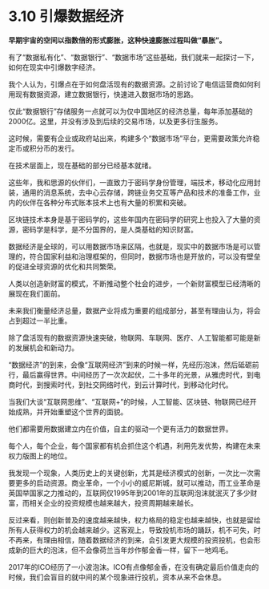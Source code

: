 # 3.10 引爆数据经济

**早期宇宙的空间以指数倍的形式膨胀，这种快速膨胀过程叫做“暴胀”。**

有了“数据私有化”、“数据银行”、“数据市场”这些基础，我们就来一起探讨一下，如何在现实中引爆数字经济。

我个人认为，引爆点在于如何盘活现有的数据资源。之前讨论了电信运营商如何利用现有数据资源，建立数据银行，快速进入数据市场的思路。

仅此“数据银行”存储服务一点就可以为仅中国地区的经济总量，每年添加基础的2000亿。这里，并没有涉及到后续的交易市场，以及更多衍生服务。

这时候，需要有企业或政府站出来，构建多个“数据市场”平台，更需要政策允许稳定币或积分币的发行。

在技术层面上，现在基础的部分已经基本就绪。

这些年，我和思源的伙伴们，一直致力于密码学身份管理，端技术，移动化应用封装，通用的消息系统，去中心云存储，跨链业务交互等产品和技术的准备工作，业内的伙伴在各种分布式账本技术上也有大量的积累和突破。

区块链技术本身是基于密码学的，这些年国内在密码学的研究上也投入了大量的资源，密码学是科学，是不分国界的，是人类基础的知识财富。

数据经济是全球的，可以用数据市场来区隔，也就是，现实中的数据市场是可以管理的，符合国家利益和治理框架的，但同时，数据市场也是开放的，可以没有壁垒的促进全球资源的优化和共同繁荣。

人类以创造新财富的模式，不断推动整个社会的进步，一个新财富模型已经清晰的展现在我们面前。

未来我们衡量经济总量，数据产业将成为重要的组成部分，甚至有理由认为，将会占到超过一半比重。

除了盘活现有的数据资源快速突破，物联网、车联网、医疗、人工智能都可能是新的发展机会和新动力。

“数据经济”的到来，会像“互联网经济”到来的时候一样，先经历泡沫，然后砥砺前行，最后赢得世界。中间经历了一次次起伏，二十多年的光景，从雅虎时代，到电商时代，到搜索时代，到社交网络时代，到云计算时代，到移动化时代。

当我们大谈“互联网思维”、“互联网+”的时候，人工智能、区块链、物联网已经开始成熟，并开始重塑这个世界的面貌。

他们都需要用数据建立内在价值，自主的驱动一个更有活力的数据世界。

每个人，每个企业，每个国家都有机会抓住这个机遇，利用先发优势，构建在未来权力版图上的地位。

我发现一个现象，人类历史上的关键创新，尤其是经济模式的创新，一次比一次需要更多的启动资源。商业革命，一个小小的威尼斯城，就可以推动，而工业革命是英国举国家之力推动的，互联网仅1995年到2001年的互联网泡沫就泯灭了多少财富，而相关企业的投资规模也越来越大，投资周期越来越长。

反过来看，则创新普及的速度越来越快，权力格局的稳定也越来越快，也就是留给所有人获得权力的机会越来越少。这客观上，导致投机市场的踊跃，机不可失，时不再来，有理由相信，随着数据经济的到来，会引发更大规模的投资投机，也会形成新的巨大的泡沫，但不会像荷兰当年炒作郁金香一样，留下一地鸡毛。

2017年的ICO经历了一小波泡沫。ICO有点像郁金香，在没有确定最后价值走向的时候，我们会盲目的就中间的某个现象进行投机，资本从来不会休息。

